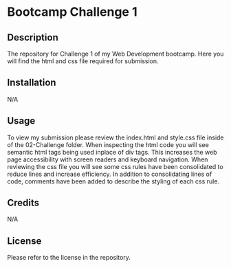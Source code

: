 # Bootcamp Challenge 1

## Description

The repository for Challenge 1 of my Web Development bootcamp. Here you will find the html and css file required for submission.

## Installation

N/A

## Usage

To view my submission please review the index.html and style.css file inside of the 02-Challenge folder. When inspecting the html code you will see semantic html tags being used inplace of div tags. This increases the web page accessibility with screen readers and keyboard navigation. When reviewing the css file you will see some css rules have been consolidated to reduce lines and increase efficiency. In addition to consolidating lines of code, comments have been added to describe the styling of each css rule.

## Credits

N/A

## License

Please refer to the license in the repository. 
